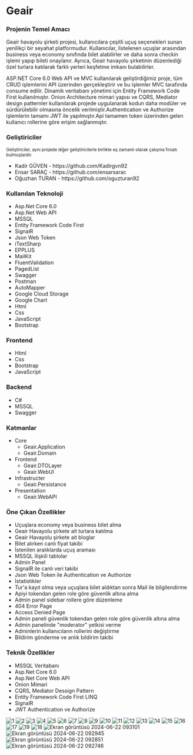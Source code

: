 <h1>Geair</h1>
<h3>Projenin Temel Amacı</h3>
<p>Geair havayolu şirketi projesi, kullanıcılara çeşitli uçuş seçenekleri sunan yenilikçi bir seyahat platformudur. Kullanıcılar, listelenen uçuşlar arasından business veya economy sınıfında bilet alabilirler ve daha sonra checkin işlemi yapıp bileti onaylanır. Ayrıca, Geair havayolu şirketinin düzenlediği özel turlara katılarak farklı yerleri keşfetme imkanı bulabilirler.</p>
<p>ASP.NET Core 6.0 Web API ve MVC kullanılarak geliştirdiğimiz proje, tüm CRUD işlemlerini API üzerinden gerçekleştirir ve bu işlemler MVC tarafında consume edilir. Dinamik veritabanı yönetimi için Entity Framework Code First kullanılmıştır. Onion Architecture mimari yapısı ve CQRS, Mediator design patternler kullanılarak projede uygulanarak kodun daha modüler ve sürdürülebilir olmasına öncelik verilmiştir.Authentication ve Authorize işlemlerin tamamı JWT ile yapılmıştır.Api tamamen token üzerinden gelen kullanıcı rollerine göre erişim sağlanmıştır.</p>
<h3>Geliştiriciler</h3>
<small>Geliştiriciler, aynı projede diğer geliştiricilerle birlikte eş zamanlı olarak çalışma fırsatı bulmuşlardır.</small>
<ul>
  <li>Kadir GÜVEN - https://github.com/Kadirgvn92</li>
  <li>Ensar SARAÇ - https://github.com/ensarsarac</li>
  <li>Oğuzhan TURAN - https://github.com/oguzturan92</li>
</ul>
<h3>Kullanılan Teknoloji</h3>
 <ul>
   <li>Asp.Net Core 6.0</li>
   <li>Asp.Net Web API</li>
   <li>MSSQL</li>
   <li>Entity Framework Code First</li>
   <li>SignalR</li>
   <li>Json Web Token</li>
   <li>iTextSharp</li>
   <li>EPPLUS</li>
   <li>MailKit</li>
   <li>FluentValidation</li>
   <li>PagedList</li>
   <li>Swagger</li>
   <li>Postman</li>
   <li>AutoMapper</li>
   <li>Google Cloud Storage</li>
   <li>Google Chart</li>
   <li>Html</li>
   <li>Css</li>
   <li>JavaScript</li>
   <li>Bootstrap</li>
 </ul>
 <h3>Frontend</h3>
 <ul>
   <li>Html</li>
   <li>Css</li>
   <li>Bootstrap</li>
   <li>JavaScript</li>
 </ul>
<h3>Backend</h3>
<ul>
  <li>C#</li>
  <li>MSSQL</li>
  <li>Swagger</li>
</ul>
<h3>Katmanlar</h3>
<ul>
  <li>Core
  <ul>
    <li>Geair.Application</li>
  <li>Geair.Domain</li>
  </ul>
  </li>
  <li>Frontend
  <ul>
     <li>Geair.DTOLayer</li>
  <li>Geair.WebUI</li>
  </ul>
  </li>
   <li>Infrastructer
  <ul>
     <li>Geair.Persistance</li>
  </ul>
  </li>
  <li>Presentation
  <ul>
     <li>Geair.WebAPI</li>
  </ul>
  </li>
</ul>
<h3>Öne Çıkan Özellikler</h3>
<ul>
  <li>Uçuşlara economy veya business bilet alma</li>
  <li>Geair Havayolu şirkete ait turlara katılma</li>
  <li>Geair Havayolu şirkete ait bloglar</li>
  <li>Bilet alırken canlı fiyat takibi</li>
  <li>İstenilen aralıklarda uçuş araması</li>
  <li>MSSQL ilişkili tablolar</li>
  <li>Admin Panel</li>
  <li>SignalR ile canlı veri takibi</li>
  <li>Json Web Token ile Authentication ve Authorize </li>
  <li>İstatistikler</li>
  <li>Tur'a kayıt olma veya uçuşlara bilet aldıktan sonra Mail ile bilgilendirme</li>
  <li>Apiyi tokendan gelen role göre güvenlik altına alma</li>
  <li>Admin panel sidebar rollere göre düzenleme</li>
  <li>404 Error Page</li>
  <li>Access Denied Page</li>
  <li>Admin paneli güvenlik tokendan gelen role göre güvenlik altına alma</li>
  <li>Admin panelinde "moderator" yetkisi verme</li>
  <li>Adminlerin kullanıcıların rollerini değiştirme</li>
  <li>Bildirim gönderme ve anlık bildirim takibi</li>
</ul>
<h3>Teknik Özellikler</h3>
<ul>
  <li>MSSQL Veritabanı</li>
  <li>Asp.Net Core 6.0</li>
  <li>Asp.Net Core Web API</li>
  <li>Onion Mimari</li>
  <li>CQRS, Mediator Dessign Pattern</li>
  <li>Entity Framework Code First LINQ</li>
  <li>SignalR</li>
  <li>JWT Authentication ve Authorize</li>
</ul>

![1](https://github.com/ensarsarac/Geair/assets/76907308/deef94b8-c894-42ea-9aa9-e7632eb3b183)
![2](https://github.com/ensarsarac/Geair/assets/76907308/1433c2a9-04c2-4493-9b15-991e7797ac98)
![3](https://github.com/ensarsarac/Geair/assets/76907308/60662a86-ca32-4568-8684-43a428ba157e)
![4](https://github.com/ensarsarac/Geair/assets/76907308/c3100448-b8ec-4146-8c09-11fbba56dfe2)
![5](https://github.com/ensarsarac/Geair/assets/76907308/09a86db8-2cfc-4fbe-bd33-1a1db881d82e)
![6](https://github.com/ensarsarac/Geair/assets/76907308/7046f131-c5ec-496f-8344-8dc85cb823bb)
![7](https://github.com/ensarsarac/Geair/assets/76907308/6a3313cd-e4b5-45aa-aac8-17ba766c5aa6)
![8](https://github.com/ensarsarac/Geair/assets/76907308/17815bc2-36d4-4aea-b423-d7ed42ea0c45)
![9](https://github.com/ensarsarac/Geair/assets/76907308/b6cb0dab-cde9-4dee-8921-bb848cee2b54)
![10](https://github.com/ensarsarac/Geair/assets/76907308/16348867-9d42-40fc-ab72-87d3bc3f8528)
![11](https://github.com/ensarsarac/Geair/assets/76907308/38739217-61f2-410a-a365-3ce154b93e20)
![12](https://github.com/ensarsarac/Geair/assets/76907308/0660f5a0-3219-4a4f-8992-b22dd608ed66)
![13](https://github.com/ensarsarac/Geair/assets/76907308/0e33addc-a511-4de6-b36b-53d34c71829d)
![14](https://github.com/ensarsarac/Geair/assets/76907308/34bc628c-1619-4440-93b3-ab13de1327a1)
![15](https://github.com/ensarsarac/Geair/assets/76907308/35e8e0d6-ec70-428e-86a3-20c4c18a4823)
![16](https://github.com/ensarsarac/Geair/assets/76907308/5879ec51-3a56-4e9a-a740-7af375558d84)
![17](https://github.com/ensarsarac/Geair/assets/76907308/071fe88d-40fa-412a-8d02-9626ea2e3738)
![19](https://github.com/ensarsarac/Geair/assets/76907308/2f4d813e-3c1f-474e-b1b2-f13d8ca0d89e)
![18](https://github.com/ensarsarac/Geair/assets/76907308/b4e84a3b-ed7e-4b07-9c11-676719e398e5)
![Ekran görüntüsü 2024-06-22 093101](https://github.com/ensarsarac/Geair/assets/76907308/12417303-aef9-4d68-b349-a0645f9ca8e7)
![Ekran görüntüsü 2024-06-22 092945](https://github.com/ensarsarac/Geair/assets/76907308/49c8d255-7069-492b-adb6-e15f6299f973)
![Ekran görüntüsü 2024-06-22 092851](https://github.com/ensarsarac/Geair/assets/76907308/83a7ee8e-a8a3-46c9-96b5-9e2f4748cb61)
![Ekran görüntüsü 2024-06-22 092746](https://github.com/ensarsarac/Geair/assets/76907308/0fd5eb92-8476-4536-b5c7-9f5a6f0859f5)



